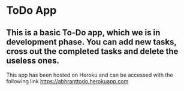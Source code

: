 # ToDo App

## This is a basic To-Do app, which we is in development phase. You can add new tasks, cross out the completed tasks and delete the useless ones. 

This app has been hosted on Heroku and can be accessed with the following link
https://abhranttodo.herokuapp.com
